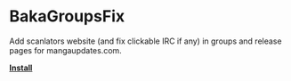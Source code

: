 BakaGroupsFix
=============

Add scanlators website (and fix clickable IRC if any) in groups and release pages for mangaupdates.com.



<a href="https://github.com/pokil/BakaGroupsFix/raw/master/mangaupdates_group.user.js"><b>Install</b></a>
